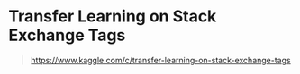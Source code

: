 # Transfer Learning on Stack Exchange Tags

> https://www.kaggle.com/c/transfer-learning-on-stack-exchange-tags

